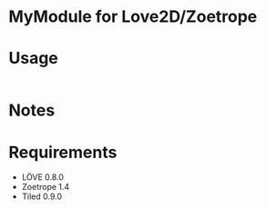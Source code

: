 MyModule for Love2D/Zoetrope
=============


Usage
=============
```lua

```

Notes
=============


Requirements
=============
* LÖVE 0.8.0
* Zoetrope 1.4
* Tiled 0.9.0
